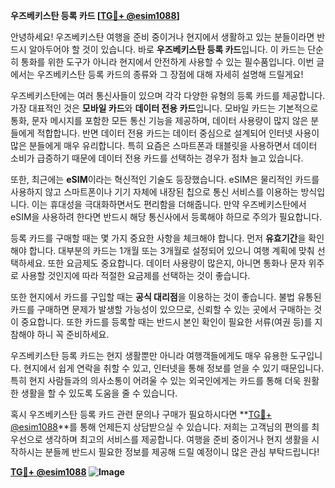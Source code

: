 **우즈베키스탄 등록 카드 [[TG💪+ @esim1088](https://t.me/s/esim1088)]**

안녕하세요! 우즈베키스탄 여행을 준비 중이거나 현지에서 생활하고 있는 분들이라면 반드시 알아두어야 할 것이 있습니다. 바로 **우즈베키스탄 등록 카드**입니다. 이 카드는 단순히 통화를 위한 도구가 아니라 현지에서 안전하게 사용할 수 있는 필수품입니다. 이번 글에서는 우즈베키스탄 등록 카드의 종류와 그 장점에 대해 자세히 설명해 드릴게요!

우즈베키스탄에는 여러 통신사들이 있으며 각각 다양한 유형의 등록 카드를 제공합니다. 가장 대표적인 것은 **모바일 카드**와 **데이터 전용 카드**입니다. 모바일 카드는 기본적으로 통화, 문자 메시지를 포함한 모든 통신 기능을 제공하며, 데이터 사용량이 많지 않은 분들에게 적합합니다. 반면 데이터 전용 카드는 데이터 중심으로 설계되어 인터넷 사용이 많은 분들에게 매우 유리합니다. 특히 요즘은 스마트폰과 태블릿을 사용하면서 데이터 소비가 급증하기 때문에 데이터 전용 카드를 선택하는 경우가 점차 늘고 있습니다.

또한, 최근에는 **eSIM**이라는 혁신적인 기술도 등장했습니다. eSIM은 물리적인 카드를 사용하지 않고 스마트폰이나 기기 자체에 내장된 칩으로 통신 서비스를 이용하는 방식입니다. 이는 휴대성을 극대화하면서도 편리함을 더해줍니다. 만약 우즈베키스탄에서 eSIM을 사용하려 한다면 반드시 해당 통신사에서 등록해야 하므로 주의가 필요합니다.

등록 카드를 구매할 때는 몇 가지 중요한 사항을 체크해야 합니다. 먼저 **유효기간**을 확인해야 합니다. 대부분의 카드는 1개월 또는 3개월로 설정되어 있으니 여행 계획에 맞춰 선택하세요. 또한 요금제도 중요합니다. 데이터 사용량이 많은지, 아니면 통화나 문자 위주로 사용할 것인지에 따라 적절한 요금제를 선택하는 것이 좋습니다.

또한 현지에서 카드를 구입할 때는 **공식 대리점**을 이용하는 것이 좋습니다. 불법 유통된 카드를 구매하면 문제가 발생할 가능성이 있으므로, 신뢰할 수 있는 곳에서 구매하는 것이 중요합니다. 또한 카드를 등록할 때는 반드시 본인 확인이 필요한 서류(여권 등)를 지참해야 하니 꼭 준비하세요.

우즈베키스탄 등록 카드는 현지 생활뿐만 아니라 여행객들에게도 매우 유용한 도구입니다. 현지에서 쉽게 연락을 취할 수 있고, 인터넷을 통해 정보를 얻을 수 있기 때문입니다. 특히 현지 사람들과의 의사소통이 어려울 수 있는 외국인에게는 카드를 통해 더욱 원활한 생활을 할 수 있도록 도움을 줄 수 있습니다.

혹시 우즈베키스탄 등록 카드 관련 문의나 구매가 필요하시다면 **[TG💪+ @esim1088](https://t.me/s/esim1088)**를 통해 언제든지 상담받으실 수 있습니다. 저희는 고객님의 편의를 최우선으로 생각하며 최고의 서비스를 제공합니다. 여행을 준비 중이거나 현지 생활을 시작하시는 분들께 반드시 필요한 정보를 제공해 드릴 예정이니 많은 관심 부탁드립니다!

**[TG💪+ @esim1088](https://t.me/s/esim1088) ![Image](https://i.postimg.cc/Y0z9fWf4/image.png)**